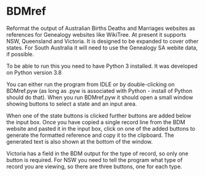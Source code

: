# BDMref
Reformat the output of Australian Births Deaths and Marriages websites as references for Genealogy websites like WikiTree.
At present it supports NSW, Queensland and Victoria. It is designed to be expanded to cover other states.
For South Australia it will need to use the Genealogy SA webite data, if possible.

To be able to run this you need to have Python 3 installed. It was developed on Python version 3.8

You can either run the program from IDLE or by double-clicking on BDMref.pyw (as long as .pyw is associated with Python - install of Python should do that).
When you run BDMref.pyw it should open a small window showing buttons to select a state and an input area.

When one of the state buttons is clicked further buttons are added below the input box.
Once you have copied a single record line from the BDM website and pasted it in the input box,
click on one of the added buttons to generate the formatted reference and copy it to the clipboard.
The generated text is also shown at the bottom of the window.

Victoria has a field in the BDM output for the type of record, so only one button is required.
For NSW you need to tell the program what type of record you are viewing, so there are three buttons, one for each type.
